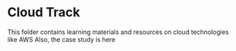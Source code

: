 # Cloud Track  
This folder contains learning materials and resources on cloud technologies like AWS 
Also, the case study is here

